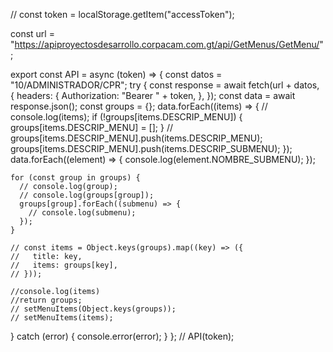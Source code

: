 //  const token = localStorage.getItem("accessToken");

const url =
  "https://apiproyectosdesarrollo.corpacam.com.gt/api/GetMenus/GetMenu/";

export const API = async (token) => {
  const datos = "10/ADMINISTRADOR/CPR";
  try {
    const response = await fetch(url + datos, {
      headers: {
        Authorization: "Bearer " + token,
      },
    });
    const data = await response.json();
    const groups = {};
    data.forEach((items) => {
      // console.log(items);
      if (!groups[items.DESCRIP_MENU]) {
        groups[items.DESCRIP_MENU] = [];
      }
      // groups[items.DESCRIP_MENU].push(items.DESCRIP_MENU);
      groups[items.DESCRIP_MENU].push(items.DESCRIP_SUBMENU);
    });
    data.forEach((element) => {
      console.log(element.NOMBRE_SUBMENU);
    });

    for (const group in groups) {
      // console.log(group);
      // console.log(groups[group]);
      groups[group].forEach((submenu) => {
        // console.log(submenu);
      });
    }

    // const items = Object.keys(groups).map((key) => ({
    //   title: key,
    //   items: groups[key],
    // }));

    //console.log(items)
    //return groups;
    // setMenuItems(Object.keys(groups));
    // setMenuItems(items);
  } catch (error) {
    console.error(error);
  }
};
//  API(token);
